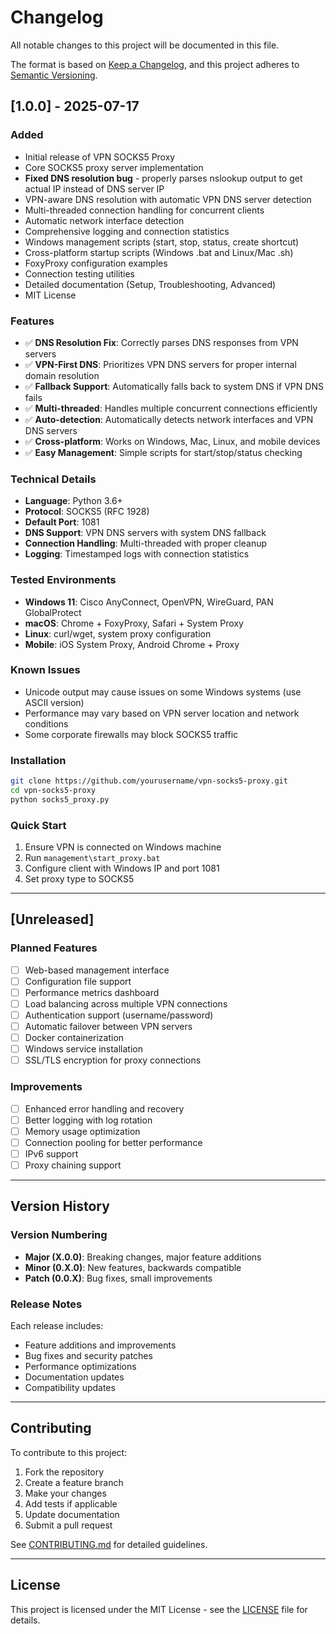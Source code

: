 # Changelog

All notable changes to this project will be documented in this file.

The format is based on [Keep a Changelog](https://keepachangelog.com/en/1.0.0/),
and this project adheres to [Semantic Versioning](https://semver.org/spec/v2.0.0.html).

## [1.0.0] - 2025-07-17

### Added
- Initial release of VPN SOCKS5 Proxy
- Core SOCKS5 proxy server implementation
- **Fixed DNS resolution bug** - properly parses nslookup output to get actual IP instead of DNS server IP
- VPN-aware DNS resolution with automatic VPN DNS server detection
- Multi-threaded connection handling for concurrent clients
- Automatic network interface detection
- Comprehensive logging and connection statistics
- Windows management scripts (start, stop, status, create shortcut)
- Cross-platform startup scripts (Windows .bat and Linux/Mac .sh)
- FoxyProxy configuration examples
- Connection testing utilities
- Detailed documentation (Setup, Troubleshooting, Advanced)
- MIT License

### Features
- ✅ **DNS Resolution Fix**: Correctly parses DNS responses from VPN servers
- ✅ **VPN-First DNS**: Prioritizes VPN DNS servers for proper internal domain resolution
- ✅ **Fallback Support**: Automatically falls back to system DNS if VPN DNS fails
- ✅ **Multi-threaded**: Handles multiple concurrent connections efficiently
- ✅ **Auto-detection**: Automatically detects network interfaces and VPN DNS servers
- ✅ **Cross-platform**: Works on Windows, Mac, Linux, and mobile devices
- ✅ **Easy Management**: Simple scripts for start/stop/status checking

### Technical Details
- **Language**: Python 3.6+
- **Protocol**: SOCKS5 (RFC 1928)
- **Default Port**: 1081
- **DNS Support**: VPN DNS servers with system DNS fallback
- **Connection Handling**: Multi-threaded with proper cleanup
- **Logging**: Timestamped logs with connection statistics

### Tested Environments
- **Windows 11**: Cisco AnyConnect, OpenVPN, WireGuard, PAN GlobalProtect
- **macOS**: Chrome + FoxyProxy, Safari + System Proxy
- **Linux**: curl/wget, system proxy configuration
- **Mobile**: iOS System Proxy, Android Chrome + Proxy

### Known Issues
- Unicode output may cause issues on some Windows systems (use ASCII version)
- Performance may vary based on VPN server location and network conditions
- Some corporate firewalls may block SOCKS5 traffic

### Installation
```bash
git clone https://github.com/yourusername/vpn-socks5-proxy.git
cd vpn-socks5-proxy
python socks5_proxy.py
```

### Quick Start
1. Ensure VPN is connected on Windows machine
2. Run `management\start_proxy.bat`
3. Configure client with Windows IP and port 1081
4. Set proxy type to SOCKS5

---

## [Unreleased]

### Planned Features
- [ ] Web-based management interface
- [ ] Configuration file support
- [ ] Performance metrics dashboard
- [ ] Load balancing across multiple VPN connections
- [ ] Authentication support (username/password)
- [ ] Automatic failover between VPN servers
- [ ] Docker containerization
- [ ] Windows service installation
- [ ] SSL/TLS encryption for proxy connections

### Improvements
- [ ] Enhanced error handling and recovery
- [ ] Better logging with log rotation
- [ ] Memory usage optimization
- [ ] Connection pooling for better performance
- [ ] IPv6 support
- [ ] Proxy chaining support

---

## Version History

### Version Numbering
- **Major (X.0.0)**: Breaking changes, major feature additions
- **Minor (0.X.0)**: New features, backwards compatible
- **Patch (0.0.X)**: Bug fixes, small improvements

### Release Notes
Each release includes:
- Feature additions and improvements
- Bug fixes and security patches
- Performance optimizations
- Documentation updates
- Compatibility updates

---

## Contributing

To contribute to this project:
1. Fork the repository
2. Create a feature branch
3. Make your changes
4. Add tests if applicable
5. Update documentation
6. Submit a pull request

See [CONTRIBUTING.md](CONTRIBUTING.md) for detailed guidelines.

---

## License

This project is licensed under the MIT License - see the [LICENSE](LICENSE) file for details.
